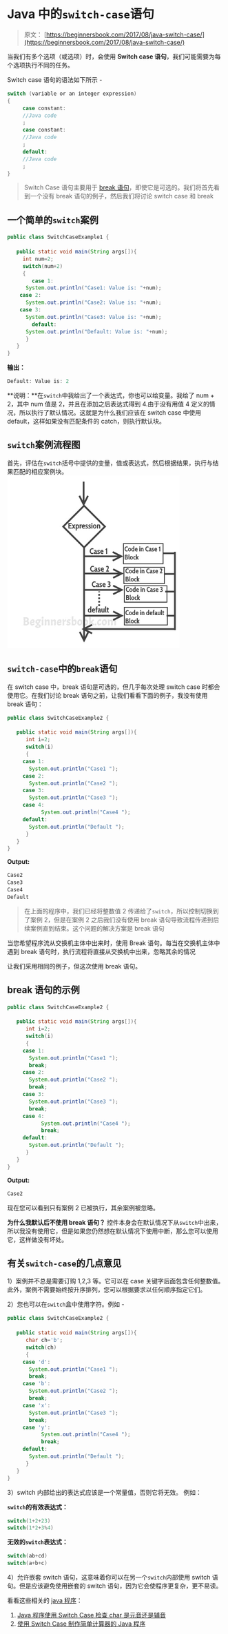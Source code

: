 # Java 中的`switch-case`语句

> 原文： [https://beginnersbook.com/2017/08/java-switch-case/](https://beginnersbook.com/2017/08/java-switch-case/)

当我们有多个选项（或选项）时，会使用 **Switch case 语句**，我们可能需要为每个选项执行不同的任务。

Switch case 语句的语法如下所示 -

```java
switch (variable or an integer expression)
{
     case constant:
     //Java code
     ;
     case constant:
     //Java code
     ;
     default:
     //Java code
     ;
}
```

> Switch Case 语句主要用于 [break 语句](https://beginnersbook.com/2017/08/java-break-statement/)，即使它是可选的。我们将首先看到一个没有 break 语句的例子，然后我们将讨论 switch case 和 break

## 一个简单的`switch`案例

```java
public class SwitchCaseExample1 {

   public static void main(String args[]){
     int num=2;
     switch(num+2)
     {
        case 1:
	  System.out.println("Case1: Value is: "+num);
	case 2:
	  System.out.println("Case2: Value is: "+num);
	case 3:
	  System.out.println("Case3: Value is: "+num);
        default:
	  System.out.println("Default: Value is: "+num);
      }
   }
}
```

**输出：**

```java
Default: Value is: 2
```

**说明：**在`switch`中我给出了一个表达式，你也可以给变量。我给了 num + 2，其中 num 值是 2，并且在添加之后表达式得到 4.由于没有用值 4 定义的情况，所以执行了默认情况。这就是为什么我们应该在 switch case 中使用 default，这样如果没有匹配条件的 catch，则执行默认块。

## `switch`案例流程图

首先，评估在`switch`括号中提供的变量，值或表达式，然后根据结果，执行与结果匹配的相应案例块。
![switch case flow diagram](img/4f4a0032c3c6f26d1bc5a76c8a08546f.jpg)

## `switch-case`中的`break`语句

在 switch case 中，break 语句是可选的，但几乎每次处理 switch case 时都会使用它。在我们讨论 break 语句之前，让我们看看下面的例子，我没有使用 break 语句：

```java
public class SwitchCaseExample2 {

   public static void main(String args[]){
      int i=2;
      switch(i)
      {
	 case 1:
	   System.out.println("Case1 ");
	 case 2:
	   System.out.println("Case2 ");
	 case 3:
	   System.out.println("Case3 ");
	 case 4:
           System.out.println("Case4 ");
	 default:
	   System.out.println("Default ");
      }
   }
}

```

**Output:**

```java
Case2 
Case3 
Case4 
Default 

```

> 在上面的程序中，我们已经将整数值 2 传递给了`switch`，所以控制切换到了案例 2，但是在案例 2 之后我们没有使用 break 语句导致流程传递到后续案例直到结束。这个问题的解决方案是 break 语句

当您希望程序流从交换机主体中出来时，使用 Break 语句。每当在交换机主体中遇到 break 语句时，执行流程将直接从交换机中出来，忽略其余的情况

让我们采用相同的例子，但这次使用 break 语句。

## break 语句的示例

```java
public class SwitchCaseExample2 {

   public static void main(String args[]){
      int i=2;
      switch(i)
      {
	 case 1:
	   System.out.println("Case1 ");
	   break;
	 case 2:
	   System.out.println("Case2 ");
	   break;
	 case 3:
	   System.out.println("Case3 ");
	   break;
	 case 4:
           System.out.println("Case4 ");
           break;
	 default:
	   System.out.println("Default ");
      }
   }
}
```

**Output:**

```java
Case2
```

现在您可以看到只有案例 2 已被执行，其余案例被忽略。

**为什么我默认后不使用 break 语句？**
控件本身会在默认情况下从`switch`中出来，所以我没有使用它，但是如果您仍然想在默认情况下使用中断，那么您可以使用它，这样做没有坏处。

## 有关`switch-case`的几点意见

1）案例并不总是需要订购 1,2,3 等。它可以在 case 关键字后面包含任何整数值。此外，案例不需要始终按升序排列，您可以根据要求以任何顺序指定它们。

2）您也可以在`switch`盒中使用字符。例如 -

```java
public class SwitchCaseExample2 {

   public static void main(String args[]){
      char ch='b';
      switch(ch)
      {
	 case 'd':
	   System.out.println("Case1 ");
	   break;
	 case 'b':
	   System.out.println("Case2 ");
	   break;
	 case 'x':
	   System.out.println("Case3 ");
	   break;
	 case 'y':
           System.out.println("Case4 ");
           break;
	 default:
	   System.out.println("Default ");
      }
   }
}
```

3）switch 内部给出的表达式应该是一个常量值，否则它将无效。
例如：

**`switch`的有效表达式：**

```java
switch(1+2+23)
switch(1*2+3%4)
```

**无效的`switch`表达式：**

```java
switch(ab+cd)
switch(a+b+c)
```

4）允许嵌套 switch 语句，这意味着你可以在另一个`switch`内部使用 switch 语句。但是应该避免使用嵌套的 switch 语句，因为它会使程序更复杂，更不易读。

看看这些相关的 [java 程序](https://beginnersbook.com/2017/09/java-examples/)：

1.  [Java 程序使用 Switch Case 检查 char 是元音还是辅音](https://beginnersbook.com/2017/09/java-program-to-check-vowel-and-consonant-using-switch-case/)
2.  [使用 Switch Case 制作简单计算器的 Java 程序](https://beginnersbook.com/2017/09/java-program-to-make-a-calculator-using-switch-case/)